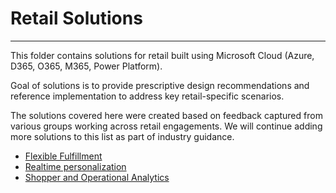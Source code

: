 # Retail Solutions

---

This folder contains solutions for retail built using Microsoft Cloud (Azure, D365, O365, M365, Power Platform).

Goal of solutions is to provide prescriptive design recommendations and reference implementation to address key retail-specific scenarios.

The solutions covered here were created based on feedback captured from various groups working across retail engagements. We will continue adding more solutions to this list as part of industry guidance.


- [Flexible Fulfillment](./flexibleFulfillment/README.md)
- [Realtime personalization](./realtimePersonalization/README.md)
- [Shopper and Operational Analytics](./shopperOpsAnalytics/README.md)
